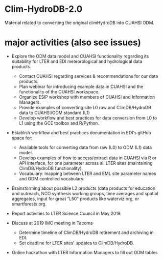 # Clim-HydroDB-2.0
Material related to converting the original climHydroDB into CUAHSI ODM.

# major activities (also see issues)
- Explore the ODM data model and CUAHSI functionality regarding its suitability for LTER and EDI meteorological and hydrological data products.
  - Contact CUAHSI regarding services & recommendations for our data products.
  - Plan webinar for introducing example data in CUAHSI and the functionality of the CUAHSI workspace.
  - Organize ESIP workshop with members of CUAHSI and Information Managers.
  - Provide examples of converting site L0 raw and ClimDB/HydroDB data to CUAHSI/ODM standard (L1)
  - Develop workflow and best practices for data conversion from L0 to L1 using the GCE toolbox and R/Python.

- Establish workflow and best practices documentation in EDI's gitHub space for:
  - Available tools for converting data from raw (L0) to ODM (L1) data model.
  - Develop examples of how to access/extract data in CUAHSI via R or API interface, for one parameter across all LTER sites (maintaining ClimDB/HydroDB functionality).
  - Vocabulary: mapping between LTER and EML site parameter names and ODM controlled vocabulary.

- Brainstorming about possible L2 products (data products for education and outreach, NCO synthesis working groups, time averages and spatial aggregates, input for great "L50" products like waterviz.org, or smartforests.org.

- Report activities to LTER Science Council in May 2019

- Discuss at 2019 IMC meeting in Tacoma
  - Determine timeline of ClimDB/HydroDB retirement and archiving in EDI.
  - Set deadline for LTER sites' updates to ClimDB/HydroDB.

- Online hackathon with LTER Information Managers to fill out ODM tables

